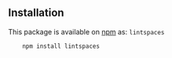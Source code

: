 ## Installation

This package is available on [npm](https://www.npmjs.org/package/lintspaces)
as: `lintspaces`

``` sh
	npm install lintspaces
```
